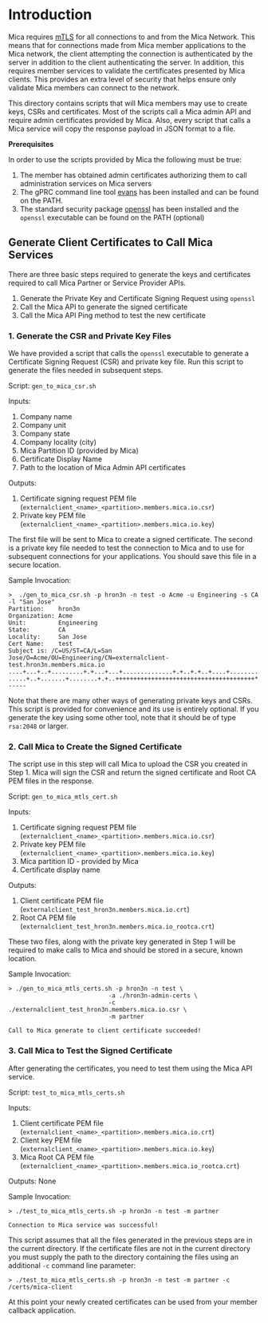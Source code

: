 # Introduction

Mica requires [mTLS](https://en.wikipedia.org/wiki/Mutual_authentication) for all connections to and from the Mica Network. This 
means that for connections made from Mica member applications to the Mica network, the client attempting the connection 
is authenticated by the server in addition to the client authenticating the server. In addition, this requires member services
to validate the certificates presented by Mica clients. This provides an extra level of security that helps ensure only 
validate Mica members can connect to the network.

This directory contains scripts that will Mica members may use to create keys, CSRs and certificates. Most of the 
scripts call a Mica admin API and require admin certificates provided by Mica. Also, every script that calls a Mica 
service will copy the response payload in JSON format to a file.

**Prerequisites**

In order to use the scripts provided by Mica the following must be true:
1. The member has obtained admin certificates authorizing them to call administration services on Mica servers
2. The gPRC command line tool [evans](https://github.com/ktr0731/evans) has been installed and can be found on the PATH.
3. The standard security package [openssl](https://www.openssl.org/) has been installed and the `openssl` executable can be found on the PATH (optional)

## Generate Client Certificates to Call Mica Services
There are three basic steps required to generate the keys and certificates required to call Mica Partner or
Service Provider APIs.

1. Generate the Private Key and Certificate Signing Request using `openssl`
2. Call the Mica API to generate the signed certificate
3. Call the Mica API Ping method to test the new certificate

### 1. Generate the CSR and Private Key Files
We have provided a script that calls the `openssl` executable to generate a Certificate Signing Request (CSR) and private
key file. Run this script to generate the files needed in subsequent steps.

Script: `gen_to_mica_csr.sh`

Inputs:
1. Company name
2. Company unit
3. Company state
4. Company locality (city)
5. Mica Partition ID (provided by Mica)
6. Certificate Display Name
7. Path to the location of Mica Admin API certificates

Outputs:
1. Certificate signing request PEM file (`externalclient_<name>_<partition>.members.mica.io.csr`)
2. Private key PEM file (`externalclient_<name>_<partition>.members.mica.io.key`)
   
The first file will be sent to Mica to create a signed certificate. The second is a private key file needed to test the connection
to Mica and to use for subsequent connections for your applications. You should save this file in a secure location.

Sample Invocation:
```text
>  ./gen_to_mica_csr.sh -p hron3n -n test -o Acme -u Engineering -s CA -l "San Jose" 
Partition:    hron3n
Organization: Acme
Unit:         Engineering
State:        CA
Locality:     San Jose
Cert Name:    test
Subject is: /C=US/ST=CA/L=San Jose/O=Acme/OU=Engineering/CN=externalclient-test.hron3n.members.mica.io
....+...+..+.........+.+...+...+..............+.+..+.+..+....+.........+..+....+........+...+...+....+...+++++++++++++++++++++++++++++++++++++++*.......+++++++++++++++++++++++++++++++++++++++*.+............+...+....+.....+...+...............+............+.+........+.......+...+...............+.........+.....+................+..+...+......+...+.......+.....+....+..+....+.....+..........+...+......+..+............+...+............+...+...+.+........+......+......+.........+.+...........+...+.........+.......+........................+....................+.++++++
.....+..+.......+........+.+..+++++++++++++++++++++++++++++++++++++++*.....+....+..+....+...+......+.........+...+........+....+......+.....+......+...+.+++++++++++++++++++++++++++++++++++++++*.....+....+..+.......+..+...+............+....+............+.....+............++++++
-----
```
Note that there are many other ways of generating private keys and CSRs. This script is provided for convenience and its
use is entirely optional. If you generate the key using some other tool, note that it should be of type `rsa:2048` or larger.

### 2. Call Mica to Create the Signed Certificate
The script use in this step will call Mica to upload the CSR you created in Step 1. Mica will sign the CSR and return 
the signed certificate and Root CA PEM files in the response.

Script: `gen_to_mica_mtls_cert.sh`

Inputs:
1. Certificate signing request PEM file (`externalclient_<name>_<partition>.members.mica.io.csr`)
2. Private key PEM file (`externalclient_<name>_<partition>.members.mica.io.key`)
3. Mica partition ID - provided by Mica
4. Certificate display name

Outputs:
1. Client certificate PEM file (`externalclient_test_hron3n.members.mica.io.crt`)
2. Root CA PEM file (`externalclient_test_hron3n.members.mica.io_rootca.crt`)

These two files, along with the private key generated in Step 1 will be required to make calls to Mica and should
be stored in a secure, known location.

Sample Invocation:
```text
> ./gen_to_mica_mtls_certs.sh -p hron3n -n test \
                            -a ./hron3n-admin-certs \
                            -c ./externalclient_test_hron3n.members.mica.io.csr \
                            -m partner
                            
Call to Mica generate to client certificate succeeded!
```

### 3. Call Mica to Test the Signed Certificate
After generating the certificates, you need to test them using the Mica API service.

Script: `test_to_mica_mtls_certs.sh`

Inputs:
1. Client certificate PEM file (`externalclient_<name>_<partition>.members.mica.io.crt`)
2. Client key PEM file (`externalclient_<name>_<partition>.members.mica.io.key`) 
3. Mica Root CA PEM file (`externalclient_<name>_<partition>.members.mica.io_rootca.crt`)

Outputs:
None

Sample Invocation:
```text
> ./test_to_mica_mtls_certs.sh -p hron3n -n test -m partner 

Connection to Mica service was successful!
```
This script assumes that all the files generated in the previous steps are in the current directory. If the certificate 
files are not in the current directory you must supply the path to the directory containing the files 
using an additional `-c` command line parameter:
```text
> ./test_to_mica_mtls_certs.sh -p hron3n -n test -m partner -c /certs/mica-client
```

At this point your newly created certificates can be used from your member callback application.